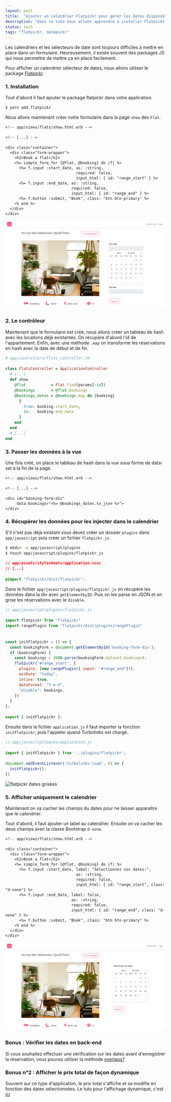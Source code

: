 ```yaml
---
layout: post
title:  "Ajouter un calendrier Flatpickr pour gérer les dates disponibles"
description: "Dans ce tuto nous allons apprendre à installer Flatpickr dans une application Rails et à gérer les dates disponibles."
status: tech
tags: "flatpickr, datepickr"
---
```


Les calendriers et les sélecteurs de date sont toujours difficiles à mettre en place dans un formulaire. Heureusement, il existe souvent des packages JS qui nous permettre de mettre ça en place facilement.

Pour afficher un calendrier sélecteur de dates, nous allons utiliser le package <a href="https://flatpickr.js.org" class= "underlined" target="_blank">Flatpickr</a>.

### 1. Installation

Tout d'abord il faut ajouter le package flatpickr dans votre application.

```sh
$ yarn add flatpickr
```

Nous allons maintenant créer notre formulaire dans la page `show` des `Flat`.

```erb
<!-- app/views/flats/show.html.erb -->

<!-- [...] -->

<div class="container">
  <div class="form-wrapper">
    <h2>Book a flat</h2>
    <%= simple_form_for [@flat, @booking] do |f| %>
      <%= f.input :start_date, as: :string,
                               required: false,
                               input_html: { id: "range_start" } %>
      <%= f.input :end_date, as: :string,
                             required: false,
                             input_html: { id: "range_end" } %>
      <%= f.button :submit, "Book", class: "btn btn-primary" %>
    <% end %>
  </div>
</div>
```

<img src="/images/posts/flatpickr/flatpickr-avec-input.png"
     class="image"
     alt="calendrier flatpickr">

### 2. Le contrôleur

Maintenant que le formulaire est créé, nous allons créer un tableau de hash avec les locations déjà existantes. On récupère d'abord l'id de l'appartement. Enfin, avec une méthode `.map` on transforme les réservations en hash avec la date de début et de fin.


```ruby
# app/controllers/flats_controller.rb

class FlatsController < ApplicationController
  # [...]
  def show
    @flat           = Flat.find(params[:id])
    @bookings       = @flat.bookings
    @bookings_dates = @bookings.map do |booking|
      {
        from: booking.start_date,
        to:   booking.end_date
      }
    end
  end
  # [...]
end
```

### 3. Passer les données à la vue

Une fois créé, on place le tableau de hash dans la vue sous forme de data-set à la fin de la page.

```erb
<!-- app/views/flats/show.html.erb -->

<!-- [...] -->

<div id="booking-form-div"
     data-bookings="<%= @bookings_dates.to_json %>">
</div>
```

### 4. Récupèrer les données pour les injecter dans le calendrier

S'il n'est pas déjà existant vous devez créer un dossier `plugins` dans `app/javascript` puis créer un fichier `flatpickr.js`.

```sh
$ mkdir -p app/javascript/plugins
$ touch app/javascript/plugins/flatpickr.js
```

```css
// app/assets/stylesheets/application.scss
// [...]

@import "flatpickr/dist/flatpickr";
```

Dans le fichier `app/javascript/plugins/flatpickr.js` on récupère les données dans la div avec `getElementbyID`. Puis on les parse en JSON et on grise les réservations avec le `disable`.

```js
// app/javascript/plugins/flatpickr.js

import flatpickr from "flatpickr"
import rangePlugin from "flatpickr/dist/plugins/rangePlugin"


const initFlatpickr = () => {
  const bookingForm = document.getElementById('booking-form-div');
  if (bookingForm) {
    const bookings = JSON.parse(bookingForm.dataset.bookings);
    flatpickr("#range_start", {
      plugins: [new rangePlugin({ input: "#range_end"})],
      minDate: "today",
      inline: true,
      dateFormat: "Y-m-d",
      "disable": bookings,
    })
  }
};

export { initFlatpickr };
```

Ensuite dans le fichier `application.js` il faut importer la fonction `initFlatpickr`, puis l'appeler quand Turbolinks est chargé.

```js
// app/javascript/packs/application.js

import { initFlatpickr } from '../plugins/flatpickr';

document.addEventListener('turbolinks:load', () => {
  initFlatpickr();
})
```

<img src="/images/posts/flatpickr/gif-flatpickr-disable.gif"
     class="image"
     alt="flatpickr dates grisées">


### 5. Afficher uniquement le calendrier

Maintenant on va cacher les champs du dates pour ne laisser apparaître que le calendrier.

Tout d'abord, il faut ajouter un label au calendrier. Ensuite on va cacher les deux champs avec la classe Bootstrap `d-none`.

```erb
<!-- app/views/flats/show.html.erb -->

<div class="container">
  <div class="form-wrapper">
    <h2>Book a flat</h2>
    <%= simple_form_for [@flat, @booking] do |f| %>
      <%= f.input :start_date, label: "Sélectionnez vos dates:",
                               as: :string,
                               required: false,
                               input_html: { id: "range_start", class: "d-none"} %>
      <%= f.input :end_date, label: false,
                             as: :string,
                             required: false,
                             input_html: { id: "range_end", class: "d-none" } %>
      <%= f.button :submit, "Book", class: "btn btn-primary" %>
    <% end %>
  </div>
</div>
```

<img src="/images/posts/flatpickr/flatpickr-sans-input.png"
     class="image"
     alt="calendrier flatpickr">

### Bonus : Vérifier les dates en back-end

Si vous souhaitez effectuer une vérification sur les dates avant d'enregistrer la réservation, vous pouvez utiliser la méthode <a href="https://apidock.com/rails/Range/overlaps%3F" class="underlined" target="_blank">overlaps?</a>

### Bonus n°2 : Afficher le prix total de façon dynamique

Souvent sur ce type d'application, le prix total s'affiche et se modifie en fonction des dates sélectionnées. Le tuto pour l'affichage dynamique, c'est <a href="/2020/03/31/dynamic-element.html" class="underlined">ici</a>
